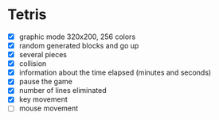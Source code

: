 # Tetris

* [x] graphic mode 320x200, 256 colors
* [x] random generated blocks and go up
* [x] several pieces
* [x] collision
* [x] information about the time elapsed (minutes and seconds)
* [x] pause the game
* [x] number of lines eliminated
* [x] key movement
* [ ] mouse movement
